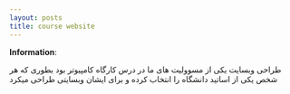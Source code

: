 ```yaml
---
layout: posts
title: course website
---
```

**Information**: 

طراحی وبسایت یکی از مسوولیت های ما در درس کارگاه کامپیوتر بود بطوری که هر شخص یکی از اساتید دانشگاه را انتخاب کرده و برای ایشان وبسایتی طراحی میکرد 

